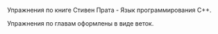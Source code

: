 Упражнения по книге Стивен Прата - Язык программирования C++.

Упражнения по главам оформлены в виде веток.
